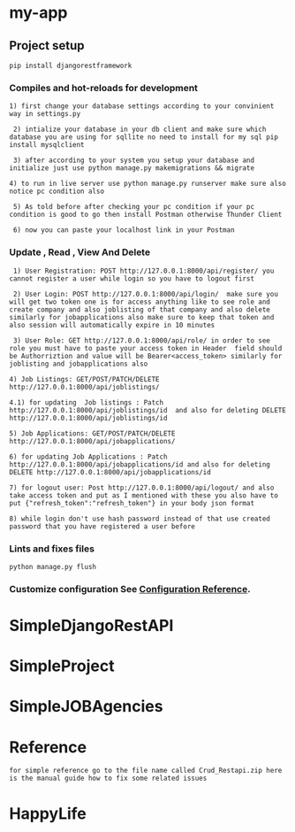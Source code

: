 ﻿# my-app
## Project setup 

``` pip install djangorestframework ``` 


### Compiles and hot-reloads for development 


``` 1) first change your database settings according to your convinient way in settings.py ``` 

``` 2) intialize your database in your db client and make sure which database you are using for sqllite no need to install for my sql pip install mysqlclient```

``` 3) after according to your system you setup your database and initialize just use python manage.py makemigrations && migrate```

``` 4) to run in live server use python manage.py runserver make sure also notice pc condition also ```

``` 5) As told before after checking your pc condition if your pc condition is good to go then install Postman otherwise Thunder Client```

``` 6) now you can paste your localhost link in your Postman```


### Update , Read , View And Delete

```  1) User Registration: POST http://127.0.0.1:8000/api/register/ you cannot register a user while login so you have to logout first ``` 

``` 2) User Login: POST http://127.0.0.1:8000/api/login/  make sure you will get two token one is for access anything like to see role and create company and also joblisting of that company and also delete similarly for jobapplications also make sure to keep that token and also session will automatically expire in 10 minutes```

``` 3) User Role: GET http://127.0.0.1:8000/api/role/ in order to see role you must have to paste your access token in Header  field should be Authorriztion and value will be Bearer<access_token> similarly for joblisting and jobapplications also```

``` 4) Job Listings: GET/POST/PATCH/DELETE http://127.0.0.1:8000/api/joblistings/ ```

``` 4.1) for updating  Job listings : Patch http://127.0.0.1:8000/api/joblistings/id  and also for deleting DELETE http://127.0.0.1:8000/api/joblistings/id ```

``` 5) Job Applications: GET/POST/PATCH/DELETE http://127.0.0.1:8000/api/jobapplications/ ```

``` 6) for updating Job Applications : Patch http://127.0.0.1:8000/api/jobapplications/id and also for deleting DELETE http://127.0.0.1:8000/api/jobapplications/id ```

``` 7) for logout user: Post http://127.0.0.1:8000/api/logout/ and also take access token and put as I mentioned with these you also have to put {"refresh_token":"refresh_token"} in your body json format ```

``` 8) while login don't use hash password instead of that use created password that you have registered a user before ```

### Lints and fixes files 


``` python manage.py flush ``` 


### Customize configuration See [Configuration Reference](https://docs.djangoproject.com/en/5.1/topics/auth/customizing/). 

# SimpleDjangoRestAPI 

# SimpleProject 

# SimpleJOBAgencies 

# Reference

``` for simple reference go to the file name called Crud_Restapi.zip here is the manual guide how to fix some related issues ``` 

# HappyLife
